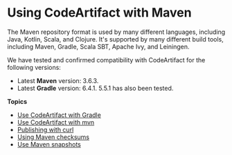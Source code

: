 # Using CodeArtifact with Maven<a name="using-maven"></a>

The Maven repository format is used by many different languages, including Java, Kotlin, Scala, and Clojure\. It's supported by many different build tools, including Maven, Gradle, Scala SBT, Apache Ivy, and Leiningen\. 

We have tested and confirmed compatibility with CodeArtifact for the following versions:
+ Latest **Maven** version: 3\.6\.3\.
+ Latest **Gradle** version: 6\.4\.1\. 5\.5\.1 has also been tested\.

**Topics**
+ [Use CodeArtifact with Gradle](maven-gradle.md)
+ [Use CodeArtifact with mvn](maven-mvn.md)
+ [Publishing with curl](maven-curl.md)
+ [Using Maven checksums](maven-checksums.md)
+ [Use Maven snapshots](maven-snapshots.md)
